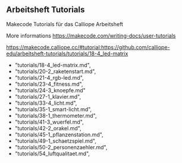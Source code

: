 ## Arbeitsheft Tutorials


Makecode Tutorials für das Calliope Arbeitsheft

More informations
https://makecode.com/writing-docs/user-tutorials

https://makecode.calliope.cc/#tutorial:https://github.com/calliope-edu/arbeitsheft-tutorials/tutorials/18-4_led-matrix



- "tutorials/18-4_led-matrix.md",
- "tutorials/20-2_raketenstart.md",
- "tutorials/21-4_rgb-led.md",
- "tutorials/23-4_fitness.md",
- "tutorials/24-3_knoepfe.md"
- "tutorials/27-1_klavier.md",
- "tutorials/33-4_licht.md",
- "tutorials/35-1_smart-licht.md",
- "tutorials/38-1_thermometer.md",
- "tutorials/41-3_wuerfel.md",
- "tutorials/42-2_orakel.md",
- "tutorials/45-1_pflanzenstation.md",
- "tutorials/49-1_schaetzspiel.md",
- "tutorials/50-2_personenzaehler.md",
- "tutorials/54_luftqualitaet.md",

<!-- 
https://makecode.calliope.cc/#tutorial:https://github.com/jasperp92/makecode_tutorials/tutorials/lichtsirene
https://github.com/jasperp92/makecode_tutorials/blob/master/pxt.json -->